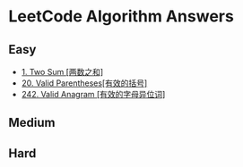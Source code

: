 # LeetCode Algorithm Answers

## Easy

- [1. Two Sum [两数之和]](./answers/1.py)
- [20. Valid Parentheses[有效的括号]](./answers/20.py)
- [242. Valid Anagram [有效的字母异位词]](./answers/242.py)

## Medium

## Hard
